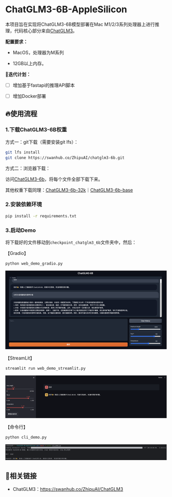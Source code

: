 # ChatGLM3-6B-AppleSilicon

本项目旨在实现将ChatGLM3-6B模型部署在Mac M1/2/3系列处理器上进行推理，代码核心部分来自[ChatGLM3](https://swanhub.co/ZhipuAI/ChatGLM3)。

**配置要求：**

- MacOS，处理器为M系列

- 12GB以上内存。



🚀**迭代计划：**

- [ ] 增加基于fastapi的推理API脚本  
- [ ] 增加Docker部署



## 🔥使用流程

### 1.下载ChatGLM3-6B权重

方式一：git下载（需要安装git lfs）：

```bash
git lfs install
git clone https://swanhub.co/ZhipuAI/chatglm3-6b.git
```

方式二：浏览器下载：

访问[ChatGLM3-6b](https://swanhub.co/ZhipuAI/chatglm3-6b/tree/master)，将每个文件全部下载下来。

其他权重下载同理：[ChatGLM3-6b-32k](https://swanhub.co/ZhipuAI/chatglm3-6b-32k)｜[ChatGLM3-6b-base](https://swanhub.co/ZhipuAI/chatglm3-6b-base)



### 2.安装依赖环境

```bash
pip install -r requirements.txt
```



### 3.启动Demo

将下载好的文件移动到`checkpoint_chatglm3_6b`文件夹中，然后：

【Gradio】

```bash
python web_demo_gradio.py
```

![Gradio_demo](./assets/Gradio_demo.png)



【StreamLit】

```bash
streamlit run web_demo_streamlit.py
```

![streamlit_demo](./assets/streamlit_demo.png)



【命令行】

```bash
python cli_demo.py
```

![cli_demo](./assets/cli_demo.png)



## 📔相关链接

- ChatGLM3：https://swanhub.co/ZhipuAI/ChatGLM3

